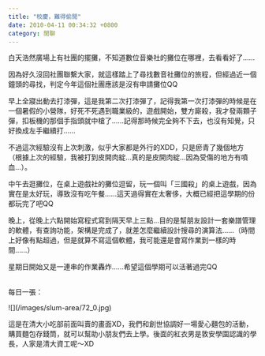 ```yaml
---
title: "校慶，難得偷閒"
date: 2010-04-11 00:34:32 +0800
category: 閒聊
---
```

<p>白天浩然廣場上有社團的擺攤，不知道數位音樂社的攤位在哪裡，去看看好了&hellip;&hellip;</p><p>因為好久沒回社團聯繫大家，就這樣踏上了尋找數音社攤位的旅程，但經過近一個鐘頭的尋找，判定今年這個社團應該是沒有申請攤位QQ</p><p>早上全寢出動去打漆彈，這是我第二次打漆彈了，記得我第一次打漆彈的時候是在一個暑假的小營隊，好死不死遇到職業級的，遊戲開始，雙方廝殺，我才發兩顆子彈，扣板機的那個手指頭就中槍了&hellip;&hellip;記得那時候完全夠不下去，也沒有知覺，只好換成左手繼續打&hellip;&hellip;</p><p>不過這次經驗沒有上次刺激，似乎大家都是外行的XDD，只是瘀青了幾個地方（根據上次的經驗，我被打到皮開肉綻&hellip;真的是皮開肉綻&hellip;因為受傷的地方有噴血&hellip;）。</p><p>中午去逛攤位，在桌上遊戲社的攤位逗留，玩一個叫「三國殺」的桌上遊戲，因為實在是太好玩，導致沒有吃午餐&hellip;&hellip;這天過得實在太奢侈，大概已經把這學期的份都玩完了吧QQ</p><p>晚上，從晚上六點開始寫程式寫到隔天早上三點&hellip;目的是幫朋友設計一套樂譜管理的軟體，有查詢功能，架構是完成了，就差怎麼繼續設計搜尋的演算法&hellip;&hellip;（時間上好像有點超過，但是就算不寫這個軟體，我可能還是會寫作業到一樣的時間&hellip;&hellip;）</p><p>星期日開始又是一連串的作業轟炸&hellip;&hellip;希望這個學期可以活著過完QQ</p><p><br />每日一張：</p><p>![](/images/slum-area/72_0.jpg)</p><p>這是在清大小吃部前面叫賣的畫面XD，我們和創世協調好一場愛心麵包的活動，購買麵包存錢筒，就可以幫助小朋友們去上學。後面的紅衣男是敦安學園認識的學長，人家是清大資工呢～XD</p>
